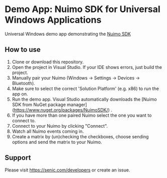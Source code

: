 # Demo App: Nuimo SDK for Universal Windows Applications

Universal Windows demo app demonstrating the [Nuimo SDK](https://github.com/getsenic/nuimo-windows)

## How to use

1. Clone or download this repository.
2. Open the project in Visual Studio. If your IDE shows errors, just build the project.
3. Manually pair your Nuimo (Windows -> Settings -> Devices -> Bluetooth).
4. Make sure to select the correct 'Solution Platform' (e.g. x86) to run the app on.
5. Run the demo app. Visual Studio automatically downloads the [Nuimo SDK from NuGet package manager] (https://www.nuget.org/packages/NuimoSDK/) .
6. If you have more than one paired Nuimo select the one you want to connect to.
7. Connect to your Nuimo by clicking "Connect".
8. Watch all Nuimo events coming in.
9. Create a matrix by (un)checking the checkboxes, choose sending options and send the matrix to your Nuimo.

## Support

Please visit https://senic.com/developers or create an issue.
